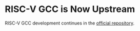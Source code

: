 # RISC-V GCC is Now Upstream

RISC-V GCC development continues in the [official repository](https://www.gnu.org/software/gcc/svn.html).
